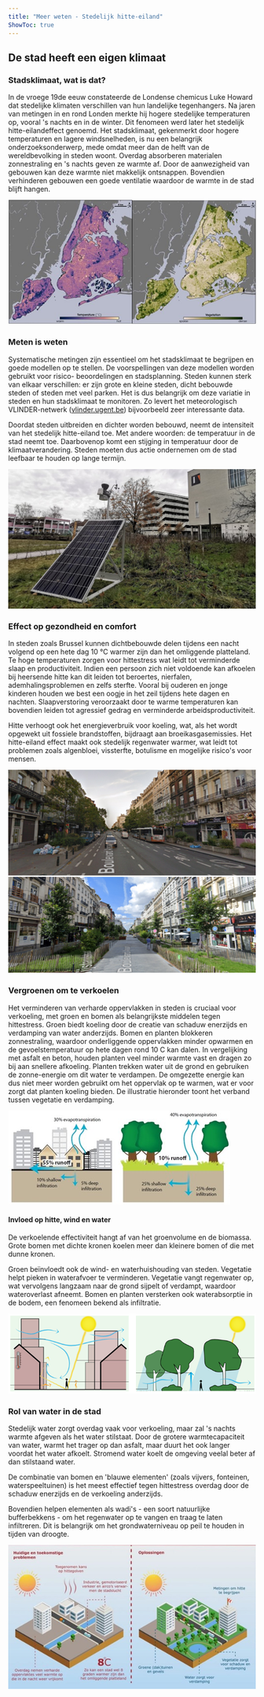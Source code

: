 ```yaml
---
title: "Meer weten - Stedelijk hitte-eiland"
ShowToc: true
---
```

## De stad heeft een eigen klimaat

### Stadsklimaat, wat is dat?

In de vroege 19de eeuw constateerde de Londense chemicus Luke Howard dat
stedelijke klimaten verschillen van hun landelijke tegenhangers. Na jaren van
metingen in en rond Londen merkte hij hogere stedelijke temperaturen op, vooral
's nachts en in de winter. Dit fenomeen werd later het stedelijk
hitte-eilandeffect genoemd. Het stadsklimaat, gekenmerkt door hogere
temperaturen en lagere windsnelheden, is nu een belangrijk onderzoeksonderwerp,
mede omdat meer dan de helft van de wereldbevolking in steden woont. Overdag
absorberen materialen zonnestraling en 's nachts geven ze warmte af. Door de
aanwezigheid van gebouwen kan deze warmte niet makkelijk ontsnappen.  Bovendien
verhinderen gebouwen een goede ventilatie waardoor de warmte in de stad blijft
hangen.

![In de linker figuur ziet u de temperatuur en in de rechter figuur de vegetatiekaart van New York. Op plaatsen met weinig vegetatie is de temperatuur gemiddeld hoger. Bron: NASA via Wikimedia Commons](/assets/images/about/new_york_UHI.png)

### Meten is weten

Systematische metingen zijn essentieel om het
stadsklimaat te begrijpen en goede modellen op te stellen. De
voorspellingen van deze modellen worden gebruikt voor risico-
beoordelingen en stadsplanning. Steden kunnen sterk van elkaar
verschillen: er zijn grote en kleine steden, dicht bebouwde steden of
steden met veel parken. Het is dus belangrijk om deze variatie in steden
en hun stadsklimaat te monitoren. Zo levert het meteorologisch
VLINDER-netwerk ([vlinder.ugent.be](vlinder.ugent.be)) bijvoorbeeld zeer
interessante data.

Doordat steden uitbreiden en dichter worden bebouwd, neemt de
intensiteit van het stedelijk hitte-eiland toe. Met andere woorden: de
temperatuur in de stad neemt toe. Daarbovenop komt een stijging in
temperatuur door de klimaatverandering. Steden moeten dus actie
ondernemen om de stad leefbaar te houden op lange termijn.

![Het VLINDER-weerstation op de VUB, in Etterbeek](/assets/images/about/vlinder-vub.png)

### Effect op gezondheid en comfort

In steden zoals Brussel kunnen dichtbebouwde delen tijdens een nacht volgend op
een hete dag 10 °C warmer zijn dan het omliggende platteland. Te hoge
temperaturen zorgen voor hittestress wat leidt tot verminderde slaap en
productiviteit. Indien een persoon zich niet voldoende kan afkoelen bij
heersende hitte kan dit leiden tot beroertes, nierfalen, ademhalingsproblemen
en zelfs sterfte. Vooral bij ouderen en jonge kinderen houden we best een oogje
in het zeil tijdens hete dagen en nachten. Slaapverstoring veroorzaakt door te
warme temperaturen kan bovendien leiden tot agressief gedrag en verminderde
arbeidsproductiviteit.

Hitte verhoogt ook het energieverbruik voor koeling, wat, als het wordt
opgewekt uit fossiele brandstoffen, bijdraagt aan broeikasgasemissies.
Het hitte-eiland effect maakt ook stedelijk regenwater warmer, wat leidt
tot problemen zoals algenbloei, vissterfte, botulisme en mogelijke
risico's voor mensen.

![De Anspachlaan, vroeger. Bron: Google Streetview](/assets/images/about/anspach_vroeger.png)
![De Anspachlaan, nu. Bron: Google Streetview](/assets/images/about/anspach_nu.png)

### Vergroenen om te verkoelen

Het verminderen van verharde oppervlakken in steden is cruciaal voor
verkoeling, met groen en bomen als belangrijkste middelen tegen hittestress.
Groen biedt koeling door de creatie van schaduw enerzijds en verdamping van
water anderzijds. Bomen en planten blokkeren zonnestraling, waardoor
onderliggende oppervlakken minder opwarmen en de gevoelstemperatuur op hete
dagen rond 10 C kan dalen. In vergelijking met asfalt en beton, houden
planten veel minder warmte vast en dragen zo bij aan snellere afkoeling.
Planten trekken water uit de grond en gebruiken de zonne-energie om dit water
te verdampen. De omgezette energie kan dus niet meer worden gebruikt om het
oppervlak op te warmen, wat er voor zorgt dat planten koeling bieden. De
illustratie hieronder toont het verband tussen vegetatie en verdamping.

![De watercyclus in de stad en daarbuiten. Bron: USEPA, 2008.](/assets/images/about/urban_rural_hydrology.jpg)

#### Invloed op hitte, wind en water 

De verkoelende effectiviteit hangt af van het groenvolume en de biomassa. Grote
bomen met dichte kronen koelen meer dan kleinere bomen of die met dunne kronen.

Groen beïnvloedt ook de wind- en waterhuishouding van steden. Vegetatie
helpt pieken in waterafvoer te verminderen. Vegetatie vangt regenwater
op, wat vervolgens langzaam naar de grond sijpelt of verdampt, waardoor
wateroverlast afneemt. Bomen en planten versterken ook waterabsorptie in
de bodem, een fenomeen bekend als infiltratie.

![Stedelijke en plattelandsomgeving](/assets/images/about/urban_rural.png)

### Rol van water in de stad 

Stedelijk water zorgt overdag vaak voor verkoeling, maar zal 's nachts warmte
afgeven als het water stilstaat.  Door de grotere warmtecapaciteit van water,
warmt het trager op dan asfalt, maar duurt het ook langer voordat het water
afkoelt. Stromend water koelt de omgeving veelal beter af dan stilstaand water.

De combinatie van bomen en 'blauwe elementen' (zoals vijvers, fonteinen,
waterspeeltuinen) is het meest effectief tegen hittestress overdag door
de schaduw enerzijds en de verkoeling anderzijds.

Bovendien helpen elementen als wadi's - een soort natuurlijke
bufferbekkens - om het regenwater op te vangen en traag te laten
infiltreren. Dit is belangrijk om het grondwaterniveau op peil te houden
in tijden van droogte.

![Oplossingen voor het stedelijk hitte-eilandeffect. Bron: Wageningen University & Research](/assets/images/about/klimaatadaptatie.jpg)
